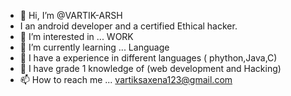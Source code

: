 - 👋 Hi, I’m @VARTIK-ARSH
- I an android developer and a certified Ethical hacker.
- 👀 I’m interested in ... WORK
- 🌱 I’m currently learning ... Language 
- 💞️ I have a experience in different languages ( phython,Java,C)
- 💞️ I have grade 1 knowledge of (web development and Hacking)
- 📫 How to reach me ... vartiksaxena123@gmail.com

<!---
VARTIK-ARSH/VARTIK-ARSH is a ✨ special ✨ repository because its `README.md` (this file) appears on your GitHub profile.
You can click the Preview link to take a look at your changes.
--->
